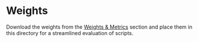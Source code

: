 # Weights
Download the weights from the [Weights & Metrics](https://github.com/muhd-umer/pyramidtabnet/tree/relocation#weights--metrics) section and place them in this directory for a streamlined evaluation of scripts.
